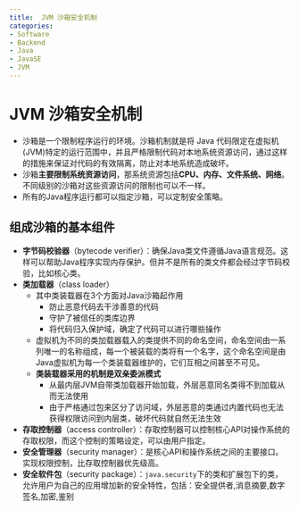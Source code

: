 ```yaml
---
title:  JVM 沙箱安全机制
categories:
- Software
- Backend
- Java
- JavaSE
- JVM
---
```

#  JVM 沙箱安全机制

- 沙箱是一个限制程序运行的环境。沙箱机制就是将 Java 代码限定在虚拟机(JVM)特定的运行范围中，并且严格限制代码对本地系统资源访问，通过这样的措施来保证对代码的有效隔离，防止对本地系统造成破坏。
- 沙箱**主要限制系统资源访问**，那系统资源包括**CPU、内存、文件系统、网络**。不同级别的沙箱对这些资源访问的限制也可以不一样。
- 所有的Java程序运行都可以指定沙箱，可以定制安全策略。

## 组成沙箱的基本组件

- **字节码校验器**（bytecode verifier）：确保Java类文件遵循Java语言规范。这样可以帮助Java程序实现内存保护。但并不是所有的类文件都会经过字节码校验，比如核心类。
- **类加载器**（class loader）
  - 其中类装载器在3个方面对Java沙箱起作用
    - 防止恶意代码去干涉善意的代码
    - 守护了被信任的类库边界
    - 将代码归入保护域，确定了代码可以进行哪些操作
  - 虚拟机为不同的类加载器载入的类提供不同的命名空间，命名空间由一系列唯一的名称组成，每一个被装载的类将有一个名字，这个命名空间是由Java虚拟机为每一个类装载器维护的，它们互相之间甚至不可见。
  - **类装载器采用的机制是双亲委派模式**
    - 从最内层JVM自带类加载器开始加载，外层恶意同名类得不到加载从而无法使用
    - 由于严格通过包来区分了访问域，外层恶意的类通过内置代码也无法获得权限访问到内层类，破坏代码就自然无法生效
- **存取控制器**（access controller）：存取控制器可以控制核心API对操作系统的存取权限，而这个控制的策略设定，可以由用户指定。
- **安全管理器**（security manager）：是核心API和操作系统之间的主要接口。实现权限控制，比存取控制器优先级高。
- **安全软件包**（security package）：`java.security`下的类和扩展包下的类，允许用户为自己的应用增加新的安全特性，包括：安全提供者,消息摘要,数字签名,加密,鉴别